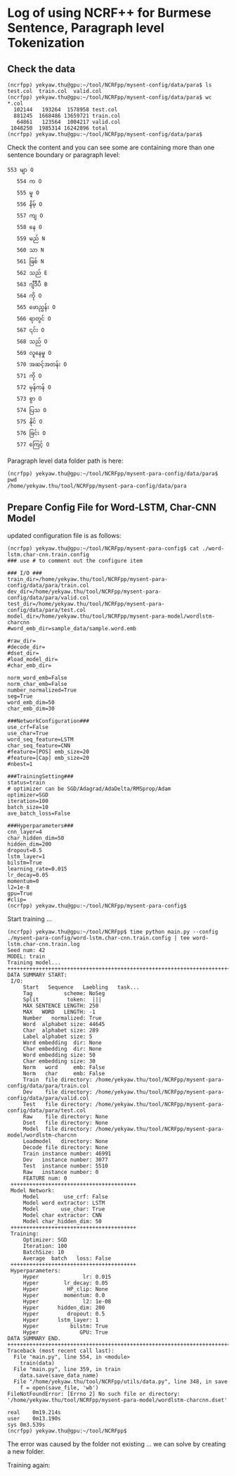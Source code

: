 # Log of using NCRF++ for Burmese Sentence, Paragraph level Tokenization

## Check the data

```
(ncrfpp) yekyaw.thu@gpu:~/tool/NCRFpp/mysent-config/data/para$ ls
test.col  train.col  valid.col
(ncrfpp) yekyaw.thu@gpu:~/tool/NCRFpp/mysent-config/data/para$ wc *.col
  102144   193264  1578958 test.col
  881245  1668486 13659721 train.col
   64861   123564  1004217 valid.col
 1048250  1985314 16242896 total
(ncrfpp) yekyaw.thu@gpu:~/tool/NCRFpp/mysent-config/data/para$
```

Check the content and you can see some are containing more than one sentence boundary or paragraph level:  

```
553 မျာ O
   554 က O
   555 မူ O
   556 နိမ့် O
   557 ကျ O
   558 နေ O
   559 မည် N
   560 သာ N
   561 ဖြစ် N
   562 သည် E
   563 ဂျီဒီပီ B
   564 ကို O
   565 ဖောညွှန်း O
   566 ရာတွင် O
   567 ၎င်း O
   568 သည် O
   569 လူနေမှု O
   570 အဆင့်အတန်း O
   571 ကို O
   572 မှန်ကန် O
   573 စွာ O
   574 ပြသ O
   575 နိုင် O
   576 ခြင်း O
   577 ကြေင့် O

```

Paragraph level data folder path is here:  

```
(ncrfpp) yekyaw.thu@gpu:~/tool/NCRFpp/mysent-para-config/data/para$ pwd
/home/yekyaw.thu/tool/NCRFpp/mysent-para-config/data/para
```

## Prepare Config File for Word-LSTM, Char-CNN Model

updated configuration file is as follows:  

```
(ncrfpp) yekyaw.thu@gpu:~/tool/NCRFpp/mysent-para-config$ cat ./word-lstm.char-cnn.train.config 
### use # to comment out the configure item

### I/O ###
train_dir=/home/yekyaw.thu/tool/NCRFpp/mysent-para-config/data/para/train.col
dev_dir=/home/yekyaw.thu/tool/NCRFpp/mysent-para-config/data/para/valid.col
test_dir=/home/yekyaw.thu/tool/NCRFpp/mysent-para-config/data/para/test.col
model_dir=/home/yekyaw.thu/tool/NCRFpp/mysent-para-model/wordlstm-charcnn
#word_emb_dir=sample_data/sample.word.emb

#raw_dir=
#decode_dir=
#dset_dir=
#load_model_dir=
#char_emb_dir=

norm_word_emb=False
norm_char_emb=False
number_normalized=True
seg=True
word_emb_dim=50
char_emb_dim=30

###NetworkConfiguration###
use_crf=False
use_char=True
word_seq_feature=LSTM
char_seq_feature=CNN
#feature=[POS] emb_size=20
#feature=[Cap] emb_size=20
#nbest=1

###TrainingSetting###
status=train
# optimizer can be SGD/Adagrad/AdaDelta/RMSprop/Adam
optimizer=SGD
iteration=100
batch_size=10
ave_batch_loss=False

###Hyperparameters###
cnn_layer=4
char_hidden_dim=50
hidden_dim=200
dropout=0.5
lstm_layer=1
bilstm=True
learning_rate=0.015
lr_decay=0.05
momentum=0
l2=1e-8
gpu=True
#clip=
(ncrfpp) yekyaw.thu@gpu:~/tool/NCRFpp/mysent-para-config$ 
```

Start training ...  

```
(ncrfpp) yekyaw.thu@gpu:~/tool/NCRFpp$ time python main.py --config ./mysent-para-config/word-lstm.char-cnn.train.config | tee word-lstm.char-cnn.train.log
Seed num: 42
MODEL: train
Training model...
++++++++++++++++++++++++++++++++++++++++++++++++++++++++++++++++++++++++++++++++++++++++++++++++++++
DATA SUMMARY START:
 I/O:
     Start   Sequence   Laebling   task...
     Tag          scheme: NoSeg
     Split         token:  ||| 
     MAX SENTENCE LENGTH: 250
     MAX   WORD   LENGTH: -1
     Number   normalized: True
     Word  alphabet size: 44645
     Char  alphabet size: 289
     Label alphabet size: 5
     Word embedding  dir: None
     Char embedding  dir: None
     Word embedding size: 50
     Char embedding size: 30
     Norm   word     emb: False
     Norm   char     emb: False
     Train  file directory: /home/yekyaw.thu/tool/NCRFpp/mysent-para-config/data/para/train.col
     Dev    file directory: /home/yekyaw.thu/tool/NCRFpp/mysent-para-config/data/para/valid.col
     Test   file directory: /home/yekyaw.thu/tool/NCRFpp/mysent-para-config/data/para/test.col
     Raw    file directory: None
     Dset   file directory: None
     Model  file directory: /home/yekyaw.thu/tool/NCRFpp/mysent-para-model/wordlstm-charcnn
     Loadmodel   directory: None
     Decode file directory: None
     Train instance number: 46991
     Dev   instance number: 3077
     Test  instance number: 5510
     Raw   instance number: 0
     FEATURE num: 0
 ++++++++++++++++++++++++++++++++++++++++
 Model Network:
     Model        use_crf: False
     Model word extractor: LSTM
     Model       use_char: True
     Model char extractor: CNN
     Model char_hidden_dim: 50
 ++++++++++++++++++++++++++++++++++++++++
 Training:
     Optimizer: SGD
     Iteration: 100
     BatchSize: 10
     Average  batch   loss: False
 ++++++++++++++++++++++++++++++++++++++++
 Hyperparameters:
     Hyper              lr: 0.015
     Hyper        lr_decay: 0.05
     Hyper         HP_clip: None
     Hyper        momentum: 0.0
     Hyper              l2: 1e-08
     Hyper      hidden_dim: 200
     Hyper         dropout: 0.5
     Hyper      lstm_layer: 1
     Hyper          bilstm: True
     Hyper             GPU: True
DATA SUMMARY END.
++++++++++++++++++++++++++++++++++++++++++++++++++++++++++++++++++++++++++++++++++++++++++++++++++++
Traceback (most recent call last):
  File "main.py", line 554, in <module>
    train(data)
  File "main.py", line 359, in train
    data.save(save_data_name)
  File "/home/yekyaw.thu/tool/NCRFpp/utils/data.py", line 348, in save
    f = open(save_file, 'wb')
FileNotFoundError: [Errno 2] No such file or directory: '/home/yekyaw.thu/tool/NCRFpp/mysent-para-model/wordlstm-charcnn.dset'

real	0m19.214s
user	0m13.190s
sys	0m3.539s
(ncrfpp) yekyaw.thu@gpu:~/tool/NCRFpp$ 

```

The error was caused by the folder not existing ... 
we can solve by creating a new folder.  

Training again:  

```

```

```

```

```

```

```

```

```

```

```

```

```

```

```

```

```

```

```

```

```

```

```

```

```

```

```

```

```

```

```

```

```

```

```

```

```

```

```

```

```

```

```

```

```

```

```

```

```

```

```

```

```

```

```

```

```

```

```

```

```

```

```

```

```

```

```

```

```

```

```

```

```

```

```

```

```

```

```

```

```

```

```

```

```

```

```

```

```

```

```

```

```

```

```

```

```

```

```

```

```

```

```

```

```

```

```

```

```

```

```

```

```

```

```

```

```

```

```

```
